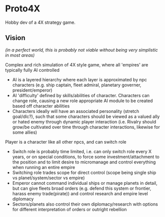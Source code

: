 # Proto4X
Hobby dev of a 4X strategy game.

## Vision
*(in a perfect world, this is probably not viable without being very simplistic in most areas)*

Complex and rich simulation of 4X style game, where all 'empires' are typically fully AI controlled
- AI is a layered hierarchy where each layer is approximated by npc characters (e.g. ship captain, fleet admiral, planetary governer, president/emperor)
- AI 'difficulty' defined by skills/abilities of character. Characters can change role, causing a new role appropriate AI module to be created based off character abilities
- Characters ideally will have an associated personality (stretch goal/dlc?), such that some characters should be viewed as a valued ally or hated enemy through dynamic player interaction (i.e. Rivalry should grow/be cultivated over time through character interactions, likewise for some allies)

Player is a character like all other npcs, and can switch role
- Switch role is probably time limited, i.e. can only switch role every X years, or on special conditions, to force some investment/attachment to the position and to limit desire to micromanage and control everything when running an entire empire
- Switching role trades scope for direct control (scope being single ship vs planet/system/sector vs empire)
- Emperor cannot command individual ships or manage planets in detail, but can give fleets broad orders (e.g. defend this system or frontier, harass enemy trade(pirate)) and control research and empire level diplomacy
- Sectors/planets also control their own diplomacy/research with options for different interpretation of orders or outright rebellion
